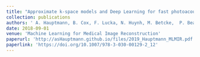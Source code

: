 ```yaml
---
title: "Approximate k-space models and Deep Learning for fast photoacoustic reconstruction"
collection: publications
authors: ' A. Hauptmann, B. Cox, F. Lucka, N. Huynh, M. Betcke,  P. Beard, and S. Arridge'
date: 2018-09-01
venue: 'Machine Learning for Medical Image Reconstruction'
paperurl: 'http://asHauptmann.github.io/files/2019_Hauptmann_MLMIR.pdf'
paperlink: 'https://doi.org/10.1007/978-3-030-00129-2_12'
---
```


